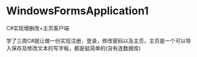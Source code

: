 # WindowsFormsApplication1
C#实现增删改+主页客户端

学了三周C#就让做一份实现注册，登录，修改密码以及主页，主页是一个可以导入保存及修改文本的写字板，都是挺简单的(没有连数据库)
